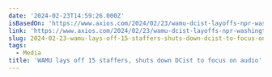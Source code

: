 ```yaml
---
date: '2024-02-23T14:59:26.000Z'
isBasedOn: 'https://www.axios.com/2024/02/23/wamu-dcist-layoffs-npr-washington'
link: 'https://www.axios.com/2024/02/23/wamu-dcist-layoffs-npr-washington'
slug: 2024-02-23-wamu-lays-off-15-staffers-shuts-down-dcist-to-focus-on-audio
tags:
  - Media
title: 'WAMU lays off 15 staffers, shuts down DCist to focus on audio'
---
```


